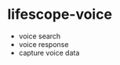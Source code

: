 # lifescope-voice
- voice search
- voice response
- capture voice data
<!--stackedit_data:
eyJoaXN0b3J5IjpbLTE1NzEzNjU1MjldfQ==
-->